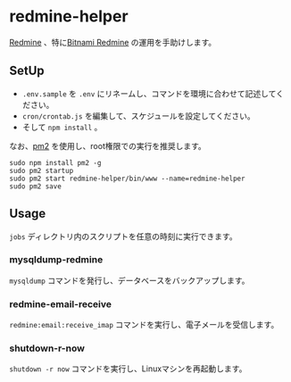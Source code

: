 redmine-helper
==============

[Redmine](https://www.redmine.org/) 、特に[Bitnami Redmine](https://bitnami.com/stack/redmine) の運用を手助けします。

## SetUp

* `.env.sample` を `.env` にリネームし、コマンドを環境に合わせて記述してください。
* `cron/crontab.js` を編集して、スケジュールを設定してください。
* そして `npm install` 。

なお、[pm2](https://www.npmjs.com/package/pm2) を使用し、root権限での実行を推奨します。

```
sudo npm install pm2 -g
sudo pm2 startup
sudo pm2 start redmine-helper/bin/www --name=redmine-helper
sudo pm2 save
```

## Usage

`jobs` ディレクトリ内のスクリプトを任意の時刻に実行できます。

### mysqldump-redmine

`mysqldump` コマンドを発行し、データベースをバックアップします。

### redmine-email-receive

`redmine:email:receive_imap` コマンドを実行し、電子メールを受信します。

### shutdown-r-now

`shutdown -r now` コマンドを実行し、Linuxマシンを再起動します。
